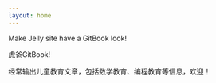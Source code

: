 ```yaml
---
layout: home
---
```


Make Jelly site have a GitBook look!

虎爸GitBook!

经常输出儿童教育文章，包括数学教育、编程教育等信息，欢迎！





